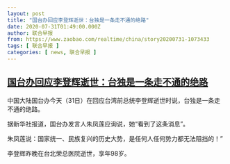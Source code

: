 ```yaml
---
layout: post
title: "国台办回应李登辉逝世：台独是一条走不通的绝路"
date: 2020-07-31T01:49:00.000Z
author: 联合早报
from: https://www.zaobao.com/realtime/china/story20200731-1073433
tags: [ 联合早报 ]
categories: [ news, 联合早报 ]
---
```

<!--1596160140000-->
[国台办回应李登辉逝世：台独是一条走不通的绝路](https://www.zaobao.com/realtime/china/story20200731-1073433)
------

<div>
<p>中国大陆国台办今天（31日）在回应台湾前总统李登辉逝世时说，台独是一条走不通的绝路。</p><p>据新华社报道，国台办发言人朱凤莲应询说，她“看到了这条消息”。</p><p>朱凤莲说：国家统一、民族复兴的历史大势，是任何人任何势力都无法阻挡的！”</p><section id="imu"><div id="dfp-ad-imu1-wrapper" class="dfp-tag-wrapper"><div id="dfp-ad-imu1" class="dfp-tag-wrapper"></div></div></section><p>李登辉昨晚在台北荣总医院逝世，享年98岁。</p><div id="innity-in-post"></div><div id="dfp-ad-midarticlespecial-wrapper" class="dfp-tag-wrapper"><div id="dfp-ad-midarticlespecial" class="dfp-tag-wrapper"></div></div>
</div>
